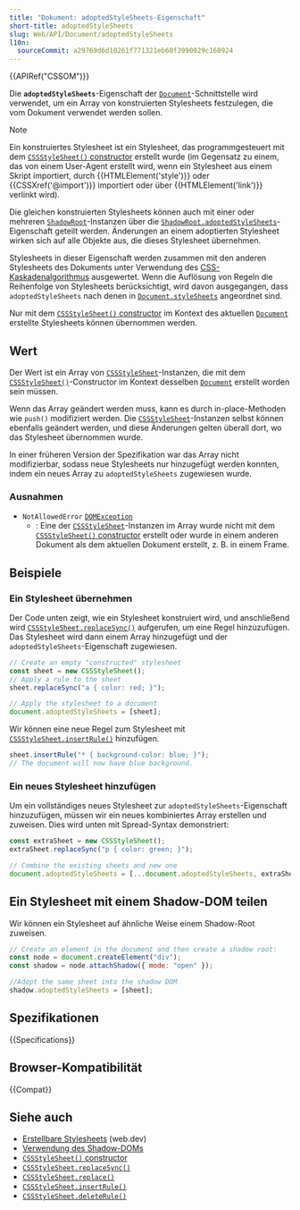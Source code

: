 ```yaml
---
title: "Dokument: adoptedStyleSheets-Eigenschaft"
short-title: adoptedStyleSheets
slug: Web/API/Document/adoptedStyleSheets
l10n:
  sourceCommit: a29769d6d10261f771321eb60f3990029c160924
---
```


{{APIRef("CSSOM")}}

Die **`adoptedStyleSheets`**-Eigenschaft der [`Document`](/de/docs/Web/API/Document)-Schnittstelle wird verwendet, um ein Array von konstruierten Stylesheets festzulegen, die vom Dokument verwendet werden sollen.

> [!NOTE]
> Ein konstruiertes Stylesheet ist ein Stylesheet, das programmgesteuert mit dem [`CSSStyleSheet()` constructor](/de/docs/Web/API/CSSStyleSheet/CSSStyleSheet) erstellt wurde (im Gegensatz zu einem, das von einem User-Agent erstellt wird, wenn ein Stylesheet aus einem Skript importiert, durch {{HTMLElement('style')}} oder {{CSSXref('@import')}} importiert oder über {{HTMLElement('link')}} verlinkt wird).

Die gleichen konstruierten Stylesheets können auch mit einer oder mehreren [`ShadowRoot`](/de/docs/Web/API/ShadowRoot)-Instanzen über die [`ShadowRoot.adoptedStyleSheets`](/de/docs/Web/API/ShadowRoot/adoptedStyleSheets)-Eigenschaft geteilt werden. Änderungen an einem adoptierten Stylesheet wirken sich auf alle Objekte aus, die dieses Stylesheet übernehmen.

Stylesheets in dieser Eigenschaft werden zusammen mit den anderen Stylesheets des Dokuments unter Verwendung des [CSS-Kaskadenalgorithmus](/de/docs/Web/CSS/CSS_cascade/Cascade) ausgewertet. Wenn die Auflösung von Regeln die Reihenfolge von Stylesheets berücksichtigt, wird davon ausgegangen, dass `adoptedStyleSheets` nach denen in [`Document.styleSheets`](/de/docs/Web/API/Document/styleSheets) angeordnet sind.

Nur mit dem [`CSSStyleSheet()` constructor](/de/docs/Web/API/CSSStyleSheet/CSSStyleSheet) im Kontext des aktuellen [`Document`](/de/docs/Web/API/Document) erstellte Stylesheets können übernommen werden.

## Wert

Der Wert ist ein Array von [`CSSStyleSheet`](/de/docs/Web/API/CSSStyleSheet)-Instanzen, die mit dem [`CSSStyleSheet()`](/de/docs/Web/API/CSSStyleSheet/CSSStyleSheet)-Constructor im Kontext desselben [`Document`](/de/docs/Web/API/Document) erstellt worden sein müssen.

Wenn das Array geändert werden muss, kann es durch in-place-Methoden wie `push()` modifiziert werden. Die [`CSSStyleSheet`](/de/docs/Web/API/CSSStyleSheet)-Instanzen selbst können ebenfalls geändert werden, und diese Änderungen gelten überall dort, wo das Stylesheet übernommen wurde.

In einer früheren Version der Spezifikation war das Array nicht modifizierbar, sodass neue Stylesheets nur hinzugefügt werden konnten, indem ein neues Array zu `adoptedStyleSheets` zugewiesen wurde.

### Ausnahmen

- `NotAllowedError` [`DOMException`](/de/docs/Web/API/DOMException)
  - : Eine der [`CSSStyleSheet`](/de/docs/Web/API/CSSStyleSheet)-Instanzen im Array wurde nicht mit dem [`CSSStyleSheet()` constructor](/de/docs/Web/API/CSSStyleSheet/CSSStyleSheet) erstellt oder wurde in einem anderen Dokument als dem aktuellen Dokument erstellt, z. B. in einem Frame.

## Beispiele

### Ein Stylesheet übernehmen

Der Code unten zeigt, wie ein Stylesheet konstruiert wird, und anschließend wird [`CSSStyleSheet.replaceSync()`](/de/docs/Web/API/CSSStyleSheet/replaceSync) aufgerufen, um eine Regel hinzuzufügen. Das Stylesheet wird dann einem Array hinzugefügt und der `adoptedStyleSheets`-Eigenschaft zugewiesen.

```js
// Create an empty "constructed" stylesheet
const sheet = new CSSStyleSheet();
// Apply a rule to the sheet
sheet.replaceSync("a { color: red; }");

// Apply the stylesheet to a document
document.adoptedStyleSheets = [sheet];
```

Wir können eine neue Regel zum Stylesheet mit [`CSSStyleSheet.insertRule()`](/de/docs/Web/API/CSSStyleSheet/insertRule) hinzufügen.

```js
sheet.insertRule("* { background-color: blue; }");
// The document will now have blue background.
```

### Ein neues Stylesheet hinzufügen

Um ein vollständiges neues Stylesheet zur `adoptedStyleSheets`-Eigenschaft hinzuzufügen, müssen wir ein neues kombiniertes Array erstellen und zuweisen. Dies wird unten mit Spread-Syntax demonstriert:

```js
const extraSheet = new CSSStyleSheet();
extraSheet.replaceSync("p { color: green; }");

// Combine the existing sheets and new one
document.adoptedStyleSheets = [...document.adoptedStyleSheets, extraSheet];
```

## Ein Stylesheet mit einem Shadow-DOM teilen

Wir können ein Stylesheet auf ähnliche Weise einem Shadow-Root zuweisen.

```js
// Create an element in the document and then create a shadow root:
const node = document.createElement("div");
const shadow = node.attachShadow({ mode: "open" });

//Adopt the same sheet into the shadow DOM
shadow.adoptedStyleSheets = [sheet];
```

## Spezifikationen

{{Specifications}}

## Browser-Kompatibilität

{{Compat}}

## Siehe auch

- [Erstellbare Stylesheets](https://web.dev/articles/constructable-stylesheets) (web.dev)
- [Verwendung des Shadow-DOMs](/de/docs/Web/API/Web_components/Using_shadow_DOM)
- [`CSSStyleSheet()` constructor](/de/docs/Web/API/CSSStyleSheet/CSSStyleSheet)
- [`CSSStyleSheet.replaceSync()`](/de/docs/Web/API/CSSStyleSheet/replaceSync)
- [`CSSStyleSheet.replace()`](/de/docs/Web/API/CSSStyleSheet/replace)
- [`CSSStyleSheet.insertRule()`](/de/docs/Web/API/CSSStyleSheet/insertRule)
- [`CSSStyleSheet.deleteRule()`](/de/docs/Web/API/CSSStyleSheet/deleteRule)
